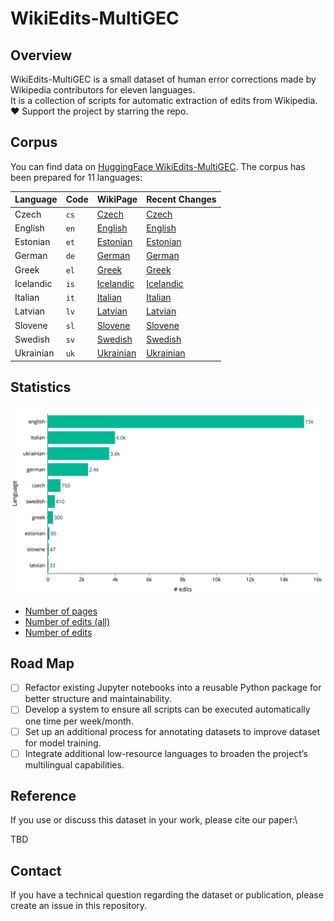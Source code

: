 # WikiEdits-MultiGEC

## Overview
WikiEdits-MultiGEC is a small dataset of human error corrections made by Wikipedia contributors for eleven languages.\
It is a collection of scripts for automatic extraction of edits from Wikipedia.\
❤️ Support the project by starring the repo.

## Corpus
You can find data on [HuggingFace WikiEdits-MultiGEC](https://huggingface.co/datasets/lang-uk/WikiEdits-MultiGEC).
The corpus has been prepared for 11 languages:

| Language  | Code  | WikiPage                                                                                                                               | Recent Changes                                                                                                                                                                                                                                                                                                                |
|-----------|-------|----------------------------------------------------------------------------------------------------------------------------------------|-------------------------------------------------------------------------------------------------------------------------------------------------------------------------------------------------------------------------------------------------------------------------------------------------------------------------------|
| Czech     | `cs`  | [Czech](https://cs.wikipedia.org/wiki/Hlavn%C3%AD_strana)                                                                              | [Czech](https://cs.wikipedia.org/w/index.php?hidebots=1&hidecategorization=1&hideWikibase=1&tagfilter=newcomer+task+copyedit&limit=50&days=7&title=Speci%C3%A1ln%C3%AD:Posledn%C3%AD_zm%C4%9Bny&urlversion=2)                                                                                                                 |
| English   | `en`  | [English](https://en.wikipedia.org/wiki/Main_Page)                                                                                     | [English](https://en.wikipedia.org/w/index.php?hidebots=1&hidecategorization=1&hideWikibase=1&tagfilter=newcomer+task+copyedit&limit=50&days=7&title=Special:RecentChanges&urlversion=2)                                                                                                                                      |
| Estonian  | `et`  | [Estonian](https://et.wikipedia.org/wiki/Vikipeedia:Esileht)                                                                           | [Estonian](https://et.wikipedia.org/w/index.php?hidebots=1&hidecategorization=1&hideWikibase=1&tagfilter=newcomer+task+copyedit&limit=50&days=7&title=Eri:Viimased_muudatused&urlversion=2)                                                                                                                                   |
| German    | `de`  | [German](https://de.wikipedia.org/wiki/Wikipedia:Hauptseite)                                                                           | [German](https://de.wikipedia.org/w/index.php?hidebots=1&hidecategorization=1&hideWikibase=1&tagfilter=newcomer+task+copyedit&limit=50&days=7&title=Spezial:Letzte_%C3%84nderungen&urlversion=2)                                                                                                                              |
| Greek     | `el`  | [Greek](https://el.wikipedia.org/wiki/%CE%95%CE%BB%CE%BB%CE%B7%CE%BD%CE%B9%CE%BA%CE%AE_%CE%B3%CE%BB%CF%8E%CF%83%CF%83%CE%B1)           | [Greek](https://el.wikipedia.org/w/index.php?hidebots=1&hidecategorization=1&hideWikibase=1&tagfilter=newcomer+task+copyedit&limit=50&days=7&title=%CE%95%CE%B9%CE%B4%CE%B9%CE%BA%CF%8C:%CE%A0%CF%81%CF%8C%CF%83%CF%86%CE%B1%CF%84%CE%B5%CF%82%CE%91%CE%BB%CE%BB%CE%B1%CE%B3%CE%AD%CF%82&urlversion=2)                        |
| Icelandic | `is`  | [Icelandic](https://is.wikipedia.org/wiki/Fors%C3%AD%C3%B0a)                                                                           | [Icelandic](https://is.wikipedia.org/w/index.php?hidebots=1&hidecategorization=1&hideWikibase=1&tagfilter=newcomer+task&limit=50&days=7&title=Kerfiss%C3%AD%C3%B0a:N%C3%BDlegar_breytingar&urlversion=2)                                                                                                                      |
| Italian   | `it`  | [Italian](https://it.wikipedia.org/wiki/Pagina_principale)                                                                             | [Italian](https://it.wikipedia.org/w/index.php?hidebots=1&hidecategorization=1&hideWikibase=1&tagfilter=newcomer+task+copyedit&limit=50&days=7&title=Speciale:UltimeModifiche&urlversion=2)                                                                                                                                   |
| Latvian   | `lv`  | [Latvian](https://lv.wikipedia.org/wiki/Special:SpecialPages)                                                                          | [Latvian](https://lv.wikipedia.org/w/index.php?hidebots=1&hidecategorization=1&hideWikibase=1&tagfilter=newcomer+task+copyedit&limit=50&days=7&title=Special:RecentChanges&urlversion=2)                                                                                                                                      |
| Slovene   | `sl`  | [Slovene](https://sl.wikipedia.org/wiki/Posebno:PosebneStrani)                                                                         | [Slovene](https://sl.wikipedia.org/w/index.php?hidebots=1&hidecategorization=1&hideWikibase=1&tagfilter=newcomer+task+copyedit&limit=50&days=7&title=Posebno:ZadnjeSpremembe&urlversion=2)                                                                                                                                    |
| Swedish   | `sv`  | [Swedish](https://sv.wikipedia.org/wiki/Portal:Huvudsida)                                                                              | [Swedish](https://sv.wikipedia.org/w/index.php?hidebots=1&hidecategorization=1&hideWikibase=1&tagfilter=newcomer+task+copyedit&limit=50&days=7&title=Special:Senaste_%C3%A4ndringar&urlversion=2)                                                                                                                             |
| Ukrainian | `uk`  | [Ukrainian](https://uk.wikipedia.org/wiki/%D0%93%D0%BE%D0%BB%D0%BE%D0%B2%D0%BD%D0%B0_%D1%81%D1%82%D0%BE%D1%80%D1%96%D0%BD%D0%BA%D0%B0) | [Ukrainian](https://uk.wikipedia.org/w/index.php?hidebots=1&hidecategorization=1&hideWikibase=1&tagfilter=newcomer+task+copyedit&limit=50&days=7&title=%D0%A1%D0%BF%D0%B5%D1%86%D1%96%D0%B0%D0%BB%D1%8C%D0%BD%D0%B0:%D0%9D%D0%BE%D0%B2%D1%96_%D1%80%D0%B5%D0%B4%D0%B0%D0%B3%D1%83%D0%B2%D0%B0%D0%BD%D0%BD%D1%8F&urlversion=2) |

## Statistics
![alt text](images/fig_languages.png "Title")
- [Number of pages](metadata/pages.json)
- [Number of edits (all)](metadata/corrections.json)
- [Number of edits](metadata/corrections_clean.json)

## Road Map
- [ ] Refactor existing Jupyter notebooks into a reusable Python package for better structure and maintainability.
- [ ] Develop a system to ensure all scripts can be executed automatically one time per week/month.
- [ ] Set up an additional process for annotating datasets to improve dataset for model training.
- [ ] Integrate additional low-resource languages to broaden the project’s multilingual capabilities.

## Reference
If you use or discuss this dataset in your work, please cite our paper:\

TBD

## Contact
If you have a technical question regarding the dataset or publication, please create an issue in this repository.